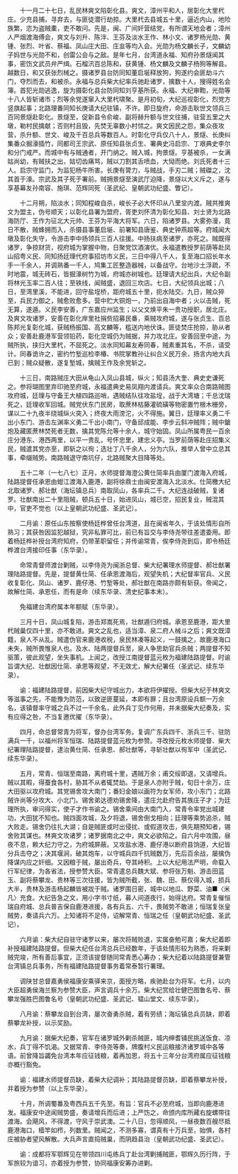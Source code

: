 <!-- { "loadSidebar": true } -->
　　十一月二十七日，乱民林爽文陷彰化县。爽文，漳州平和人，居彰化大里杙庄。少充县捕，寻弃去，与匪徒潜行劫掠。大里杙去县城五十里，逼近内山，地险族繁，恣为盗贼橐，吏不敢问。先是，闽、广间奸营结党，有所谓天地会者；漳州人严烟渡海傅会，爽文与刘升、陈泮、王芬及淡水王作、林小文、诸罗杨光勋、黄锺、张烈、叶省、蔡福、凤山庄大田、庄韭等均入会。光勋为杨文麟长子，文麟幼子妈世与光勋不和，创雷公会与之敌。是年七月，台湾道永福、知府孙景燧闻其事，密饬文武员弁严缉。石榴汛百总陈和，获黄锺、杨文麟及文麟子杨狗等解县。越数日，和又获张烈械之。摄诸罗县台防同知董启埏释放狗，狗遂约会匪劫斗六门，夺烈而去，和被杀。永福与总兵柴大纪率兵驰赴诸罗，擒数十人，搜得姓名会簿。首犯光勋逃逸，旋为摄彰化县台防同知刘亨基所获。永福、大纪审鞫，光勋等十八人皆斩诸市；烈等余党遂窜入大里杙啸聚。是月初旬，大纪巡视彰化，烈党方竖旗起事；北路理番同知长庚请大纪驻镇，不许。即日旋府，命游击耿世文领兵三百同景燧赴彰化。景燧至，促新县令俞峻、副将赫升额与世文往捕，驻营五里之大墩，勒村民擒献；否则村且毁，先焚无辜数小村怵之。爽文因民之怨，集众夜攻营，杀升额、世文、峻及千百总兵等数百人。时彰化守兵仅八十人，景燧、长庚纠集番众掘濠插竹，同都司王宗武、原任知县张贞生、署典史冯启宗、丁艰典史李尔和分门戒严。而城中有与贼通者，开门纳之。贼入城，拘景燧。亨基被杀，一女满姑尚幼，有贼扶之出，姑切齿痛骂，贼以刀割其舌喷血，大恸而绝。刘氏死者十三人。启宗守监门，为监犯杨牛所害。长庚有膂力，与贼战，手刃二贼；贼磔之，沈其首于濠。宗武及其子死于署前。贼拥景燧至演武厅迫降，景燧以大义斥之，遂与享基幕友孙南容、施琪、范辉同死（圣武纪、皇朝武功纪盛、瞥记）。

　　十二月朔，陷淡水；同知程峻自杀，峻长子必大怀印从八里坌内渡。贼共推爽文为盟主，伪号顺天；以彰化县署为盟府，胥吏刘怀清为彰化知县、刘士贤为北路海防厅、王作为征北大元帅、王芬为平海大将军。六日，陷诸罗县。大雾弥漫，竟日不散，贼蜂拥而入，杀摄县事董启埏、前署知县唐鉴、典史钟燕超等。府城闻大墩及彰化失守，令游击李中扬领兵三百人往援。中扬扶病至诸罗，亦死之。贼既得诸罗，争掠财货，视府城为掌握中物，日聚党饮酒演优。永福遣教授罗前荫等赴凤山招粤义民、同知扬廷理代府事招坊市义民，三日中得八千人，复至海口招长年水手一千余人，并调熟番一千人，鸠集工匠整造器械，以备战守。台地沙土浮疏，不时地震，城无砖石，皆掘濠树竹为城，府城亦树城也。廷理请大纪出兵，大纪令副将林光玉率二百人往；至铁线，闻贼盛，退回三坎店。七日，大纪领兵出城；八日，至湾里溪，不能进，回守盐埕桥，距府城五十里，扼水陆交。九日，贼众猝至，兵民力御之，贼愈败愈多。营中贮大铜炮一，乃前出自海中者；火以击贼，死无算，遂遁。义民李安善，广东嘉应州监生；以父文焕平朱一贵功授职，居北庄。及爽文攻诸罗，安善在彰化岸里社捐赀招募民番，乘贼攻府城，遂与张贞生、百总陈邦光复彰化城，获贼杨振国、高文麟等，槛送内地伏诛。匪徒焚庄抢掠，胁从者众；安善赴鹿港军营领铅药，彰化空城仍为贼据，并力攻北庄。安善回至中途，为贼所执，挟归大里杙，不屈死之。淡水同知幕友寿同春，贼素重其名，不杀，请受计。同春诡许之，密约竹堑巡检李椿、书院掌教孙让纠合义民万余，扬言内地大兵已到；贼众疑散，遂复堑城，擒贼王作及余党斩之。

　　十三日，南路贼庄大田从龟山入凤山县城，纵火；知县汤大奎、典史史谦死之。参将瑚图里弃印驰至府城，永福遣典史易凤翔内渡请兵。爽文率众合南路贼图攻府城，廷理与守备王大植四路巡哨，遇贼结队往攻盐埕，战于大湾塘；千总沈瑞死之，廷理收军回城。贼党伏东门民房，取蔗林枯藤灌硫磺等物密置竹根木栅旁，谋以二十九夜半绕城纵火突入；终夜大雨滂沱，火不得施。翼日，廷理率义勇二千出小东门、游击左渊率义勇二千出小南门，守备邱成能、李步云斜冲贼阵；贼中鎗炮及藏匿蔗林焚死者无数，擒其党陈允等十余人，城守始固。凤山所属粤民一百余庄分港东、港西两里，以平一贵乱，号怀忠里，建忠义亭。当罗前荫等赴庄招集义民，贼遣其党亦至，即斩之以徇；选壮丁八千余人，分为六队，推举人曾中立总其事，牵缀贼势。南路贼退守南坑仔，北路贼聚大目降等处。

　　五十二年（一七八七）正月，水师提督海澄公黄仕简率兵由厦门渡海入府城，陆路提督任承恩由蚶江渡海入鹿港，副将徐鼎士由闽安渡海入北淡水。仕简檄大纪北取诸罗、郝壮猷（海坛镇总兵）南取凤山，各率兵二千。大纪连战破贼，复诸罗。壮猷南出二十里阻贼，顿兵五十日，始进凤山，城已空，招民复业，贼混其中，官吏不觉也（以上皇朝武功纪盛、圣武记）。

　　二月谕：原任山东按察使杨廷桦曾任台湾道，且在闽省年久，于该处情形自所熟习；其获咎因监犯越狱，究非私罪可比，前已有旨交与李侍尧带往差遣委用。即着杨廷桦补授台湾府知府，仍带革职留任；并传谕常青，俟李侍尧到后，即令杨廷桦渡台湾接印任事（东华录）。

　　命常青督师渡台剿贼，以李侍尧为闽浙总督、柴大纪署理水师提督、郝壮猷署理陆路提督。先是，提督黄仕简、任承恩渡海后，观望失机；大纪督率官兵、义民收复彰化、凤山、诸罗、鹿仔港、竹堑等处，郝壮猷在南路亦颇有斩获。帝闻之，故解仕简、承恩任，而有是命（续东华录、清史纪事本末）。

　　免福建台湾府属本年额赋（东华录）。

　　三月十日，凤山城复陷，游击郑嵩死焉，壮猷遁归府城。承恩至鹿港，距大里杙贼巢仅四十里，亦不敢进。爽文之乱也，适当漳、泉二府人械斗之后；爽文既漳籍，泉人不从乱。贼遣伪官来鹿港收税，泉民林凑等起义，一鼓擒之，故鹿港海口未失，贼所畏惟泉人也。及水、陆两提督兵至，泉人争思助官兵杀贼；两提督不知驱策，彼此观望，坐失事机。上闻之，改授江南提督蓝元枚为福建陆路提督。时谕旨谓大纪、壮猷因仕简、承恩等观望，不无效尤，解大纪署任（圣武记、续东华录）。

　　谕：福建陆路提督，前因柴大纪守城出力，本欲将伊擢授。但柴大纪于林爽文等滋事之先，不能豫为防范，以致逆匪蔓延，本即有罪；且台湾原设兵额一万余名，该镇督率守城之兵不过一千余名，此外兵丁见作何用，并未据柴大纪奏及，实有应得之咎，不当复邀优擢（东华录）。

　　四月，命总督常青为将军，督办台湾军务。复调广东兵四千、浙兵三千、驻防满兵一千，以福州将军恒瑞、陆路提督蓝元枚为参赞。寻改授元枚水师提督、柴大纪署理陆路提督，逮治黄仕简、任承恩、郝壮猷等，寻斩壮猷以徇军中（圣武记、续东华录）。

　　五月，常青、恒瑞至南路，离府城十里，遇贼万余；甫交绥即退，又请增兵。贼以其暇，得蚕食各村，胁其不从者辄焚劫。于是泉人亦附于贼，旬日十余万，庄大田驱以攻府城。其党锡舍攻大南门；番妇金娘以画符为女军师，攻小东门；北路贼许尚等分攻大、小北门。锡舍弟达德劝锡舍降，遣庄允赴府告其族庄子才；为廷理所执，审问得实，使子才作书谕之。锡舍乘间由大南门入，常青令率党出城建功，大田犹不知也。贼四面攻城，及夕将退，锡舍倒戈相向；廷理等乘势追杀，贼大败走。锡舍仍往扎大湖；自是贼匪或时出侵扰、或假道攻击，俱先期预知者，锡舍败其谋也。林爽文攻诸罗；诸罗据南北之中，爽文必欲陷之。自六月中攻围，昼夜不息，赖大纪力守之，为府城屏蔽。又攻盐水港、鹿仔港以断府县饷道，大纪皆分兵击夺之；决其堰涧，破其炮车，以守城兵四千抗贼数万，先后百余战，屡擒伪降谋内应之奸细。又因粮于贼，屡出奇兵，夺其峙积。上以大纪用法严明，命载入行军纪律，为各省法，授参赞大臣。常青遣总兵魏大斌、参将张万魁、游击田蓝玉、副将蔡攀龙、贵林等三次往援，皆为贼所截，张、魏、田、蔡仅得入城，损兵大半，贵林及游击杨起麟皆被戕于贼。诸罗围日密，城中以地瓜、野菜、油■〈米凡〉充食。大纪告急之文，用小字书寸纸，募人间道夜行，始得达府。常青复催恒瑞自府城、总兵普吉保自鹿港进援，各有兵五、六千，畏贼势不敢进；恒瑞复张皇贼势，奏请兵六万。上知诸将不足侍，诏解常青、恒瑞之任（皇朝武功纪盛、圣武记）。

　　六月谕：柴大纪自驻守诸罗以来，屡次将贼败退，实属奋勉可嘉；柴大纪着即补授福建陆路提督。但柴大纪任台湾总兵已经数年，于该处情形较为熟悉，将来剿贼完竣，所有善后事宜，正须该提督随同常青悉心筹办；柴大纪着以陆路提督兼管台湾镇总兵事务，所有福建陆路提督事务着常泰暂行署理。

　　调陕甘总督嘉勇侯福康安乘驿来京，面授方略，疾驰赴台为将军。七月，以内大臣超勇侯海兰察为参赞大臣，声言调兵十余万。柴大纪赏给壮健巴图鲁名号、蔡攀龙强胜巴图鲁名号（皇朝武功纪盛、圣武记、韫山堂文、续东华录）。

　　八月谕：蔡攀龙自到台湾，屡次奋勇杀贼，着有劳绩；海坛镇总兵员缺，即着蔡攀龙补授，以示奖励。

　　九月谕：据柴大纪奏，官军在诸罗城外剿杀贼匪，城内绅耆铺民挑送饭食、凉水，兵丁得不饥渴。又据常青、李侍尧等奏，牌腹村义民运粮接济诸罗城中各等语。前曾降旨蠲免台湾本年应征钱粮，着再加恩，将五十三年分台湾府属应征钱粮亦概行豁免。

　　谕：福建水师提督员缺，着柴大纪调补；其陆路提督员缺，即着蔡攀龙补授，并着授为参赞（以上东华录）。

　　十月，所调蜀番及粤西兵五千先至。有旨：官兵不必至府城，当即向鹿港进发。福康安中途闻贼势盛，奏请增兵而后进；上严饬之，命颁内库所藏右旋螺带往渡海。会飓风，不得渡，守风于崇武澳。二十八日，忽得顺风，一昼夜数百艘尽抵鹿港海口，樯竿如栉，列数里。贼闻之，不测多寡，谓真有十万兵至，始惧，各村庄被胁者望风解散。大兵声言直捣贼巢，而阴趋县治（皇朝武功纪盛、圣武记）。

　　谕：成都将军鄂辉见在带领四川屯练兵丁赴台湾剿捕贼匪，鄂辉久历行阵，于军旅较为谙习，亦着授为参赞，协同福康安筹办进剿。

